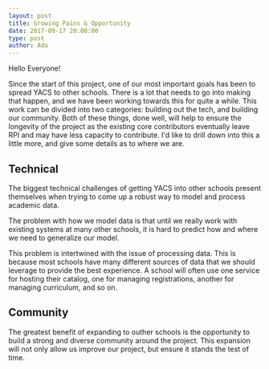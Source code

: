 ```yaml
---
layout: post
title: Growing Pains & Opportunity
date: 2017-09-17 20:00:00
type: post
author: Ada
---
```


Hello Everyone!

Since the start of this project, one of our most important goals has been to spread YACS to other schools. There is a lot that needs to go into making that happen, and we have been working towards this for quite a while. This work can be divided into two categories: building out the tech, and building our community. Both of these things, done well, will help to ensure the longevity of the project as the existing core contributors eventually leave RPI and may have less capacity to contribute. I'd like to drill down into this a little more, and give some details as to where we are.

## Technical
The biggest technical challenges of getting YACS into other schools present themselves when trying to come up a robust way to model and process academic data.

The problem with how we model data is that until we really work with existing systems at many other schools, it is hard to predict how and where we need to generalize our model.

This problem is intertwined with the issue of processing data. This is because most schools have many different sources of data that we should leverage to provide the best experience. A school will often use one service for hosting their catalog, one for managing registrations, another for managing curriculum, and so on.

## Community
The greatest benefit of expanding to outher schools is the opportunity to build a strong and diverse community around the project. This expansion will not only allow us improve our project, but ensure it stands the test of time.


